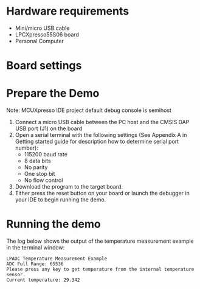 Hardware requirements
=====================
- Mini/micro USB cable
- LPCXpresso55S06 board
- Personal Computer

Board settings
============

Prepare the Demo
===============
Note: MCUXpresso IDE project default debug console is semihost
1.  Connect a micro USB cable between the PC host and the CMSIS DAP USB port (J1) on the board
2.  Open a serial terminal with the following settings (See Appendix A in Getting started guide for description how to determine serial port number):
    - 115200 baud rate
    - 8 data bits
    - No parity
    - One stop bit
    - No flow control
3.  Download the program to the target board.
4.  Either press the reset button on your board or launch the debugger in your IDE to begin running the demo.

Running the demo
================
The log below shows the output of the temperature measurement example in the terminal window:
~~~~~~~~~~~~~~~~~~~~~~~~~~~~~~~~~~~
LPADC Temperature Measurement Example
ADC Full Range: 65536
Please press any key to get temperature from the internal temperature sensor.
Current temperature: 29.342
~~~~~~~~~~~~~~~~~~~~~~~~~~~~~~~~~~~
